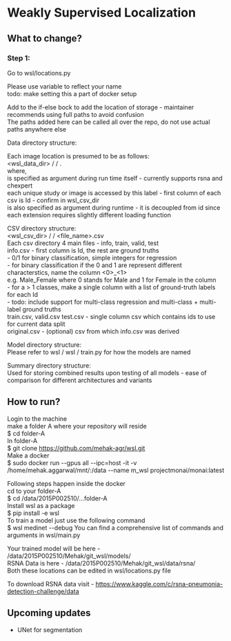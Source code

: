 # Weakly Supervised Localization

## What to change?

### Step 1: 
Go to wsl/locations.py

Please use <user> variable to reflect your name <br />
todo: make setting this a part of docker setup <br />
    
Add to the if-else bock to add the location of storage - maintainer recommends using full paths to avoid confusion <br />
The paths added here can be called all over the repo, do not use actual paths anywhere else <br />

Data directory structure: <br />

Each image location is presumed to be as follows: <br />
<wsl_data_dir> / <data> / <id>.<extension> <br />
where, <br />
    <data> is specified as argument during run time itself - currently supports rsna and chexpert <br />
    <id> each unique study or image is accessed by this label - first column of each csv is Id - confirm in wsl_csv_dir <br />
    <extension> is also specified as argument during runtime - it is decoupled from id since each extension requires slightly different loading function <br />

CSV directory structure: <br />
<wsl_csv_dir> / <data> / <file_name>.csv <br />
Each csv directory 4 main files - info, train, valid, test <br />
info.csv - first column is Id, the rest are ground truths <br />
         - 0/1 for binary classification, simple integers for regression <br />
         - for binary classification if the 0 and 1 are represent different characterstics, name the column <0>_<1> <br />
            e.g. Male_Female where 0 stands for Male and 1 for Female in the column <br />
         - for a > 1 classes, make a single column with a list of ground-truth labels for each Id <br />
         - todo: include support for multi-class regression and multi-class + multi-label ground truths <br />
train.csv, valid.csv test.csv - single column csv which contains ids to use for current data split <br />
original.csv - (optional) csv from which info.csv was derived <br />

Model directory structure: <br />
Please refer to wsl / wsl / train.py for how the models are named <br />

Summary directory structure: <br />
Used for storing combined results upon testing of all models - ease of comparison for different architectures and variants <br />

## How to run?

Login to the machine  
make a folder A where your repository will reside  
$ cd folder-A  
In folder-A  
$ git clone https://github.com/mehak-agr/wsl.git  
Make a docker  
$ sudo docker run --gpus all --ipc=host -it -v /home/mehak.aggarwal/mnt/:/data --name m_wsl projectmonai/monai:latest  

Following steps happen inside the docker  
cd to your folder-A   
$ cd /data/2015P002510/...folder-A  
Install wsl as a package  
$ pip install -e wsl  
To train a model just use the following command  
$ wsl medinet --debug
You can find a comprehensive list of commands and arguments in wsl/main.py

Your trained model will be here - /data/2015P002510/Mehak/git_wsl/models/  
RSNA Data is here - /data/2015P002510/Mehak/git_wsl/data/rsna/  
Both these locations can be edited in wsl/locations.py file  

To download RSNA data visit - https://www.kaggle.com/c/rsna-pneumonia-detection-challenge/data  

## Upcoming updates
- UNet for segmentation
